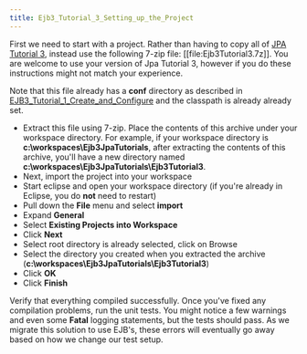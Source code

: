 ```yaml
---
title: Ejb3_Tutorial_3_Setting_up_the_Project
---
```

First we need to start with a project. Rather than having to copy all of [JPA Tutorial 3](JPA_Tutorial_3_A_Mini_Application), instead use the following 7-zip file: [[file:Ejb3Tutorial3.7z]]. You are welcome to use your version of Jpa Tutorial 3, however if you do these instructions might not match your experience.

Note that this file already has a **conf** directory as described in [EJB3_Tutorial_1_Create_and_Configure](EJB3_Tutorial_1_Create_and_Configure) and the classpath is already already set.

* Extract this file using 7-zip. Place the contents of this archive under your workspace directory. For example, if your workspace directory is **c:\workspaces\Ejb3JpaTutorials**, after extracting the contents of this archive, you'll have a new directory named **c:\workspaces\Ejb3JpaTutorials\Ejb3Tutorial3**.
* Next, import the project into your workspace
* Start eclipse and open your workspace directory (if you're already in Eclipse, you do **not** need to restart)
* Pull down the **File** menu and select **import**
* Expand **General**
* Select **Existing Projects into Workspace**
* Click **Next**
* Select root directory is already selected, click on Browse
* Select the directory you created when you extracted the archive (**c:\workspaces\Ejb3JpaTutorials\Ejb3Tutorial3**)
* Click **OK**
* Click **Finish**

Verify that everything compiled successfully. Once you've fixed any compilation problems, run the unit tests. You might notice a few warnings and even some **Fatal** logging statements, but the tests should pass. As we migrate this solution to use EJB's, these errors will eventually go away based on how we change our test setup.

